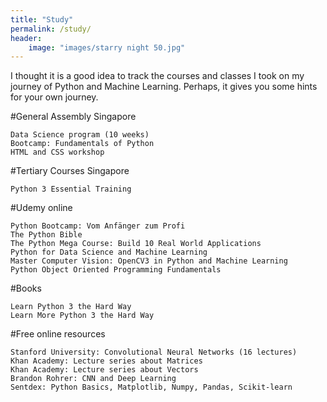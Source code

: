 ```yaml
---
title: "Study"
permalink: /study/
header:
    image: "images/starry night 50.jpg"
---
```


I thought it is a good idea to track the courses and classes I took on
my journey of Python and Machine Learning. Perhaps, it gives you some
hints for your own journey.

#General Assembly Singapore

    Data Science program (10 weeks)
    Bootcamp: Fundamentals of Python
    HTML and CSS workshop

#Tertiary Courses Singapore

    Python 3 Essential Training

#Udemy online

    Python Bootcamp: Vom Anfänger zum Profi
    The Python Bible
    The Python Mega Course: Build 10 Real World Applications
    Python for Data Science and Machine Learning
    Master Computer Vision: OpenCV3 in Python and Machine Learning
    Python Object Oriented Programming Fundamentals

#Books

    Learn Python 3 the Hard Way
    Learn More Python 3 the Hard Way

#Free online resources

    Stanford University: Convolutional Neural Networks (16 lectures)
    Khan Academy: Lecture series about Matrices
    Khan Academy: Lecture series about Vectors
    Brandon Rohrer: CNN and Deep Learning
    Sentdex: Python Basics, Matplotlib, Numpy, Pandas, Scikit-learn

